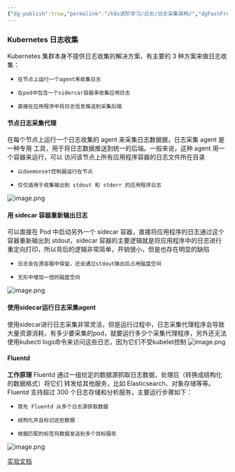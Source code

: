 ```yaml
---
{"dg-publish":true,"permalink":"/k8s进阶学习/日志/日志采集架构/","dgPassFrontmatter":true}
---
```


### Kubernetes ⽇志收集
Kubernetes 集群本⾝不提供⽇志收集的解决⽅案，有主要的 3 种⽅案来做⽇志收 集：
-     在节点上运行一个agent来收集日志
-     在pod中包含一个sidercar容器来收集应用日志
-     直接在应用程序中将日志信息推送到采集后端

#### 节点⽇志采集代理
在每个节点上运⾏⼀个⽇志收集的 agent 来采集⽇志数据据，⽇志采集 agent 是⼀种专⽤ ⼯具，⽤于将⽇志数据推送到统⼀的后端。⼀般来说，这种 agent ⽤⼀个容器来运⾏，可以 访问该节点上所有应⽤程序容器的⽇志⽂件所在⽬录
-     以daemonset控制器运行在节点
-     仅仅适⽤于收集输出到 stdout 和 stderr 的应⽤程序⽇志
![image.png](https://dennis-02.oss-cn-shenzhen.aliyuncs.com/img/20230730175208.png)

#### ⽤ sidecar 容器重新输出⽇志
可以直接在 Pod 中启动另外⼀个 sidecar 容器，直接将应⽤程序的⽇志通过这个容器重新输出到 stdout，sidecar 容器的主要逻辑就是将应⽤程序中的⽇志进⾏重定向打印，所以背后的逻辑⾮常简单，开销很⼩，但是也存在明显的缺陷
-     日志会在源容器中保留，还会通过stdout输出后占用磁盘空间
-     无形中增加一倍的磁盘空间

![image.png](https://dennis-02.oss-cn-shenzhen.aliyuncs.com/img/20230731170434.png)

#### 使用sidecar运行日志采集agent

使用sidecar进行日志采集非常灵活，但是运行过程中，日志采集代理程序会导致大量资源消耗，有多少要采集的pod，就要运行多少个采集代理程序，另外还无法使用kubectl logs命令来访问这些日志，因为它们不受kubelet控制
![image.png](https://dennis-02.oss-cn-shenzhen.aliyuncs.com/img/20230731192756.png)

#### Fluentd

**工作原理**
Fluentd 通过⼀组给定的数据源抓取⽇志数据，处理后（转换成结构化的数据格式）将它们 转发给其他服务，⽐如 Elasticsearch、对象存储等等。Fluentd ⽀持超过 300 个⽇志存储和分析服务，主要运行步骤如下：
+     ⾸先 Fluentd 从多个⽇志源获取数据
+     结构化并且标记这些数据
+     根据匹配的标签将数据发送到多个⽬标服务
![image.png](https://dennis-02.oss-cn-shenzhen.aliyuncs.com/img/20230803224727.png)



[实验文档](https://github.com/wjunlove123/k8slearing/tree/main/log/efk)
